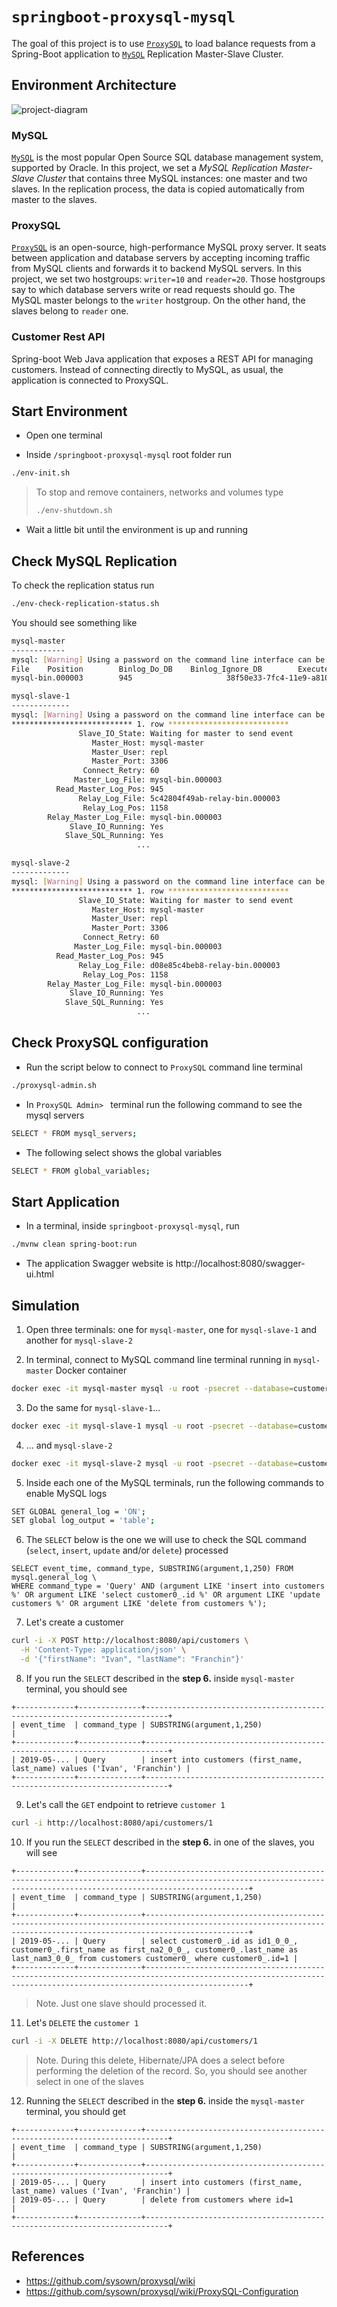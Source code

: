 # `springboot-proxysql-mysql`

The goal of this project is to use [`ProxySQL`](https://proxysql.com/) to load balance requests from a Spring-Boot
application to [`MySQL`](https://www.mysql.com/) Replication Master-Slave Cluster.

## Environment Architecture

![project-diagram](images/project-diagram.png)

### MySQL

[`MySQL`](https://www.mysql.com/) is the most popular Open Source SQL database management system, supported by Oracle.
In this project, we set a *MySQL Replication Master-Slave Cluster* that contains three MySQL instances: one master and
two slaves. In the replication process, the data is copied automatically from master to the slaves.

### ProxySQL

[`ProxySQL`](https://proxysql.com/) is an open-source, high-performance MySQL proxy server. It seats between application
and database servers by accepting incoming traffic from MySQL clients and forwards it to backend MySQL servers. In
this project, we set two hostgroups: `writer=10` and `reader=20`. Those hostgroups say to which database servers
write or read requests should go. The MySQL master belongs to the `writer` hostgroup. On the other hand, the slaves
belong to `reader` one.

### Customer Rest API

Spring-boot Web Java application that exposes a REST API for managing customers. Instead of connecting directly to
MySQL, as usual, the application is connected to ProxySQL. 

## Start Environment

- Open one terminal

- Inside `/springboot-proxysql-mysql` root folder run

```bash
./env-init.sh
```
> To stop and remove containers, networks and volumes type
> ```bash
> ./env-shutdown.sh
> ```

- Wait a little bit until the environment is up and running

## Check MySQL Replication

To check the replication status run
```bash
./env-check-replication-status.sh
```

You should see something like
```bash
mysql-master
------------
mysql: [Warning] Using a password on the command line interface can be insecure.
File    Position        Binlog_Do_DB    Binlog_Ignore_DB        Executed_Gtid_Set
mysql-bin.000003        945                     38f50e33-7fc4-11e9-a810-0242ac1b0003:1-9

mysql-slave-1
-------------
mysql: [Warning] Using a password on the command line interface can be insecure.
*************************** 1. row ***************************
               Slave_IO_State: Waiting for master to send event
                  Master_Host: mysql-master
                  Master_User: repl
                  Master_Port: 3306
                Connect_Retry: 60
              Master_Log_File: mysql-bin.000003
          Read_Master_Log_Pos: 945
               Relay_Log_File: 5c42804f49ab-relay-bin.000003
                Relay_Log_Pos: 1158
        Relay_Master_Log_File: mysql-bin.000003
             Slave_IO_Running: Yes
            Slave_SQL_Running: Yes
                            ...

mysql-slave-2
-------------
mysql: [Warning] Using a password on the command line interface can be insecure.
*************************** 1. row ***************************
               Slave_IO_State: Waiting for master to send event
                  Master_Host: mysql-master
                  Master_User: repl
                  Master_Port: 3306
                Connect_Retry: 60
              Master_Log_File: mysql-bin.000003
          Read_Master_Log_Pos: 945
               Relay_Log_File: d08e85c4beb8-relay-bin.000003
                Relay_Log_Pos: 1158
        Relay_Master_Log_File: mysql-bin.000003
             Slave_IO_Running: Yes
            Slave_SQL_Running: Yes
                            ...
```

## Check ProxySQL configuration

- Run the script below to connect to `ProxySQL` command line terminal
```bash
./proxysql-admin.sh
```

- In `ProxySQL Admin> ` terminal run the following command to see the mysql servers 
```bash
SELECT * FROM mysql_servers;
```

- The following select shows the global variables
```bash
SELECT * FROM global_variables;
```

## Start Application

- In a terminal, inside `springboot-proxysql-mysql`, run
```bash
./mvnw clean spring-boot:run
```

- The application Swagger website is http://localhost:8080/swagger-ui.html

## Simulation

1. Open three terminals: one for `mysql-master`, one for `mysql-slave-1` and another for `mysql-slave-2`

2. In terminal, connect to MySQL command line terminal running in `mysql-master` Docker container
```bash
docker exec -it mysql-master mysql -u root -psecret --database=customerdb
```

3. Do the same for `mysql-slave-1`...
```bash
docker exec -it mysql-slave-1 mysql -u root -psecret --database=customerdb
```

4. ... and `mysql-slave-2`
```bash
docker exec -it mysql-slave-2 mysql -u root -psecret --database=customerdb
```

5. Inside each one of the MySQL terminals, run the following commands to enable MySQL logs
```bash
SET GLOBAL general_log = 'ON';
SET global log_output = 'table';
```

6. The `SELECT` below is the one we will use to check the SQL command (`select`, `insert`, `update` and/or `delete`)
processed
```roomsql
SELECT event_time, command_type, SUBSTRING(argument,1,250) FROM mysql.general_log \
WHERE command_type = 'Query' AND (argument LIKE 'insert into customers %' OR argument LIKE 'select customer0_.id %' OR argument LIKE 'update customers %' OR argument LIKE 'delete from customers %'); 
```

7. Let's create a customer
```bash
curl -i -X POST http://localhost:8080/api/customers \
  -H 'Content-Type: application/json' \
  -d '{"firstName": "Ivan", "lastName": "Franchin"}'
```

8. If you run the `SELECT` described in the **step 6.** inside `mysql-master` terminal, you should see
```roomsql
+-------------+--------------+---------------------------------------------------------------------------+
| event_time  | command_type | SUBSTRING(argument,1,250)                                                 |
+-------------+--------------+---------------------------------------------------------------------------+
| 2019-05-... | Query        | insert into customers (first_name, last_name) values ('Ivan', 'Franchin') |
+-------------+--------------+---------------------------------------------------------------------------+
```

9. Let's call the `GET` endpoint to retrieve `customer 1`
```bash
curl -i http://localhost:8080/api/customers/1
```

10. If you run the `SELECT` described in the **step 6.** in one of the slaves, you will see
```roomsql
+-------------+--------------+-------------------------------------------------------------------------------------------------------------------------------------------------------------------+
| event_time  | command_type | SUBSTRING(argument,1,250)                                                                                                                                         |
+-------------+--------------+-------------------------------------------------------------------------------------------------------------------------------------------------------------------+
| 2019-05-... | Query        | select customer0_.id as id1_0_0_, customer0_.first_name as first_na2_0_0_, customer0_.last_name as last_nam3_0_0_ from customers customer0_ where customer0_.id=1 |
+-------------+--------------+-------------------------------------------------------------------------------------------------------------------------------------------------------------------+
```
> Note. Just one slave should processed it.

11. Let's `DELETE` the `customer 1`
```bash
curl -i -X DELETE http://localhost:8080/api/customers/1
```
> Note. During this delete, Hibernate/JPA does a select before performing the deletion of the record. So, you should
see another select in one of the slaves

12. Running the `SELECT` described in the **step 6.** inside the `mysql-master` terminal, you should get
```roomsql
+-------------+--------------+---------------------------------------------------------------------------+
| event_time  | command_type | SUBSTRING(argument,1,250)                                                 |
+-------------+--------------+---------------------------------------------------------------------------+
| 2019-05-... | Query        | insert into customers (first_name, last_name) values ('Ivan', 'Franchin') |
| 2019-05-... | Query        | delete from customers where id=1                                          |
+-------------+--------------+---------------------------------------------------------------------------+
```

## References

- https://github.com/sysown/proxysql/wiki
- https://github.com/sysown/proxysql/wiki/ProxySQL-Configuration
